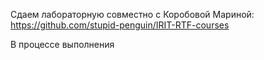 Сдаем лабораторную совместно с Коробовой Мариной: https://github.com/stupid-penguin/IRIT-RTF-courses

В процессе выполнения
